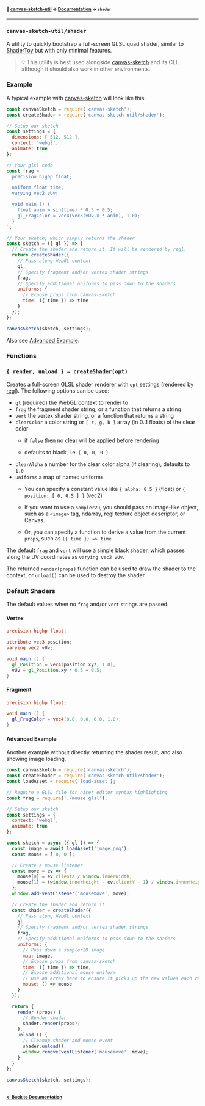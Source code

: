 #### <sup>:closed_book: [canvas-sketch-util](../README.md) → [Documentation](./README.md) → `shader`</sup>

---

### `canvas-sketch-util/shader`

A utility to quickly bootstrap a full-screen GLSL quad shader, similar to [ShaderToy](https://www.shadertoy.com/) but with only minimal features.

> :bulb: This utility is best used alongside [canvas-sketch](https://github.com/mattdesl/canvas-sketch) and its CLI, although it should also work in other environments.

### Example

A typical example with [canvas-sketch](https://github.com/mattdesl/canvas-sketch) will look like this:

```js
const canvasSketch = require('canvas-sketch');
const createShader = require('canvas-sketch-util/shader');

// Setup our sketch
const settings = {
  dimensions: [ 512, 512 ],
  context: 'webgl',
  animate: true
};

// Your glsl code
const frag = `
  precision highp float;

  uniform float time;
  varying vec2 vUv;

  void main () {
    float anim = sin(time) * 0.5 + 0.5;
    gl_FragColor = vec4(vec3(vUv.x * anim), 1.0);
  }
`;

// Your sketch, which simply returns the shader
const sketch = ({ gl }) => {
  // Create the shader and return it. It will be rendered by regl.
  return createShader({
    // Pass along WebGL context
    gl,
    // Specify fragment and/or vertex shader strings
    frag,
    // Specify additional uniforms to pass down to the shaders
    uniforms: {
      // Expose props from canvas-sketch
      time: ({ time }) => time
    }
  });
};

canvasSketch(sketch, settings);
```

Also see [Advanced Example](#advanced-example).

### Functions


### `{ render, unload } = createShader(opt)`

Creates a full-screen GLSL shader renderer with `opt` settings (rendered by [regl](https://regl.party)). The following options can be used:

- `gl` (required) the WebGL context to render to
- `frag` the fragment shader string, or a function that returns a string
- `vert` the vertex shader string, or a function that returns a string
- `clearColor` a color string or `[ r, g, b ]` array (in 0..1 floats) of the clear color
  - if `false` then no clear will be applied before rendering

  - defaults to black, i.e. `[ 0, 0, 0 ]`
- `clearAlpha` a number for the clear color alpha (if clearing), defaults to `1.0`
- `uniforms` a map of named uniforms
  - You can specify a constant value like `{ alpha: 0.5 }` (float) or `{ position: [ 0, 0.5 ] }` (vec2)

  - If you want to use a `sampler2D`, you should pass an image-like object, such as a `<image>` tag, ndarray, regl texture object descriptor, or Canvas.

  - Or, you can specify a function to derive a value from the current `props`, such as `({ time }) => time`

The default `frag` and `vert` will use a simple black shader, which passes along the UV coordinates as `varying vec2 vUv`.

The returned `render(props)` function can be used to draw the shader to the context, or `unload()` can be used to destroy the shader.

### Default Shaders

The default values when no `frag` and/or `vert` strings are passed.

#### Vertex

```glsl
precision highp float;

attribute vec3 position;
varying vec2 vUv;

void main () {
  gl_Position = vec4(position.xyz, 1.0);
  vUv = gl_Position.xy * 0.5 + 0.5;
}
```

#### Fragment

```glsl
precision highp float;

void main () {
  gl_FragColor = vec4(0.0, 0.0, 0.0, 1.0);
}
```

#### Advanced Example

Another example without directly returning the shader result, and also showing image loading.

```js
const canvasSketch = require('canvas-sketch');
const createShader = require('canvas-sketch-util/shader');
const loadAsset = require('load-asset');

// Require a GLSL file for nicer editor syntax highlighting
const frag = require('./mouse.glsl');

// Setup our sketch
const settings = {
  context: 'webgl',
  animate: true
};

const sketch = async ({ gl }) => {
  const image = await loadAsset('image.png');
  const mouse = [ 0, 0 ];

  // Create a mouse listener
  const move = ev => {
    mouse[0] = ev.clientX / window.innerWidth;
    mouse[1] = (window.innerHeight - ev.clientY - 1) / window.innerHeight;
  };
  window.addEventListener('mousemove', move);

  // Create the shader and return it
  const shader = createShader({
    // Pass along WebGL context
    gl,
    // Specify fragment and/or vertex shader strings
    frag,
    // Specify additional uniforms to pass down to the shaders
    uniforms: {
      // Pass down a sampler2D image
      map: image,
      // Expose props from canvas-sketch
      time: ({ time }) => time,
      // Expose additional mouse uniform
      // Use an array here to ensure it picks up the new values each render
      mouse: () => mouse
    }
  });

  return {
    render (props) {
      // Render shader
      shader.render(props);
    },
    unload () {
      // Cleanup shader and mouse event
      shader.unload();
      window.removeEventListener('mousemove', move);
    }
  }
};

canvasSketch(sketch, settings);
```

## 

#### <sup>[← Back to Documentation](./README.md)